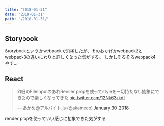 ```yaml
---
title: "2018-01-31"
date: "2018-01-31"
path: "/2018-01-31/"
---
```


## Storybook

Storybookというかwebpackで消耗したが、そのおかげかwebpack2とwebpack3の違いにわりと詳しくなった気がする。
しかしそろそろwebpack4やで...

## React

<blockquote class="twitter-tweet" data-partner="tweetdeck"><p lang="ja" dir="ltr">昨日のFileInputのあれRender propを使ってstyleを一切持たない抽象にできたので楽しくなってきた <a href="https://t.co/12Nk63akdI">pic.twitter.com/12Nk63akdI</a></p>&mdash; あかめ@アルバイト.js (@akameco) <a href="https://twitter.com/akameco/status/958344372298199040?ref_src=twsrc%5Etfw">January 30, 2018</a></blockquote>
<script async src="https://platform.twitter.com/widgets.js" charset="utf-8"></script>

render propを使っていい感じに抽象できた気がする
